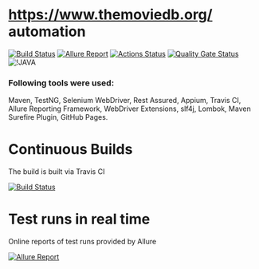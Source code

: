 # https://www.themoviedb.org/ automation

[![Build Status](https://api.travis-ci.org/romangitlab/movie-db.svg?branch=master)](https://travis-ci.org/github/romangitlab/movie-db)
[![Allure Report](https://img.shields.io/badge/Allure%20Report-2.10.0-orange.svg)](https://romangitlab.github.io/movie-db/)
[![Actions Status](https://github.com/eliasnogueira/selenium-java-lean-test-achitecture/workflows/Build%20and%20Test/badge.svg)](https://github.com/romangitlab/movie-db/actions)
[![Quality Gate Status](https://sonarcloud.io/api/project_badges/measure?project=romangitlab_movie-db&metric=alert_status)](https://sonarcloud.io/dashboard?id=romangitlab_movie-db)
![!JAVA](https://img.shields.io/badge/language-java-critical?style=flat-square)

### Following tools were used:
Maven, TestNG, Selenium WebDriver, Rest Assured, Appium, Travis CI, Allure Reporting Framework, WebDriver Extensions, slf4j, Lombok, Maven Surefire Plugin, GitHub Pages.

# Continuous Builds
The build is built via Travis CI

[![Build Status](https://api.travis-ci.org/romangitlab/movie-db.svg?branch=master)](https://travis-ci.org/github/romangitlab/movie-db)

# Test runs in real time  
Online reports of test runs provided by Allure

[![Allure Report](https://img.shields.io/badge/Allure%20Report-2.10.0-orange.svg)](https://romangitlab.github.io/movie-db/)
